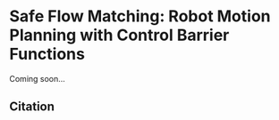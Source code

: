 # Safe Flow Matching: Robot Motion Planning with Control Barrier Functions

Coming soon...

## Citation
```

```
